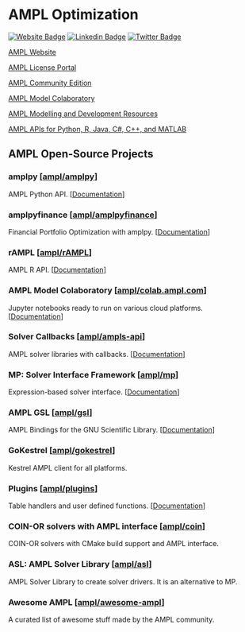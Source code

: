# AMPL Optimization

[![Website Badge](https://img.shields.io/badge/Website-3b5998?style=flat-square&logo=google-chrome&logoColor=white)](https://ampl.com/)
[![Linkedin Badge](https://img.shields.io/badge/-LinkedIn-0e76a8?style=flat-square&logo=Linkedin&logoColor=white)](https://www.linkedin.com/company/ampl/)
[![Twitter Badge](https://img.shields.io/badge/-Twitter-00acee?style=flat-square&logo=Twitter&logoColor=white)](https://twitter.com/AMPLopt)

[AMPL Website](https://ampl.com)

[AMPL License Portal](https://portal.ampl.com)

[AMPL Community Edition](https://ampl.com/ce)

[AMPL Model Colaboratory](https://colab.ampl.com)

[AMPL Modelling and Development Resources](https://dev.ampl.com)

[AMPL APIs for Python, R, Java, C#, C++, and MATLAB](https://dev.ampl.com/en/latest/apis.html)

## AMPL Open-Source Projects

### amplpy [[ampl/amplpy](https://github.com/ampl/amplpy)]

AMPL Python API. [[Documentation](https://amplpy.readthedocs.io/)] 

### amplpyfinance [[ampl/amplpyfinance](https://github.com/ampl/amplpyfinance)]

Financial Portfolio Optimization with amplpy. [[Documentation](https://amplpyfinance.readthedocs.io/)]

### rAMPL [[ampl/rAMPL](https://github.com/ampl/rAMPL)] 

AMPL R API. [[Documentation](https://rAMPL.readthedocs.io/)]

### AMPL Model Colaboratory [[ampl/colab.ampl.com](https://github.com/ampl/colab.ampl.com)] 

Jupyter notebooks ready to run on various cloud platforms. [[Documentation](https://colab.ampl.com/)]

### Solver Callbacks [[ampl/ampls-api](https://github.com/ampl/ampls-api)]

AMPL solver libraries with callbacks. [[Documentation](https://ampls.readthedocs.io/)]

### MP: Solver Interface Framework [[ampl/mp](https://github.com/ampl/mp)]

Expression-based solver interface. [[Documentation](https://amplmp.readthedocs.io/)] 

### AMPL GSL [[ampl/gsl](https://github.com/ampl/gsl)]

AMPL Bindings for the GNU Scientific Library. [[Documentation](https://amplgsl.readthedocs.io/)]

### GoKestrel [[ampl/gokestrel](https://github.com/ampl/gokestrel)] 

Kestrel AMPL client for all platforms. 

### Plugins [[ampl/plugins](https://github.com/ampl/plugins)]

Table handlers and user defined functions. [[Documentation](https://amplplugins.readthedocs.io/)]

### COIN-OR solvers with AMPL interface [[ampl/coin](https://github.com/ampl/coin)]

COIN-OR solvers with CMake build support and AMPL interface.

### ASL: AMPL Solver Library [[ampl/asl](https://github.com/ampl/asl)]

AMPL Solver Library to create solver drivers. It is an alternative to MP.

### Awesome AMPL [[ampl/awesome-ampl](https://github.com/ampl/awesome-ampl)]

A curated list of awesome stuff made by the AMPL community.
